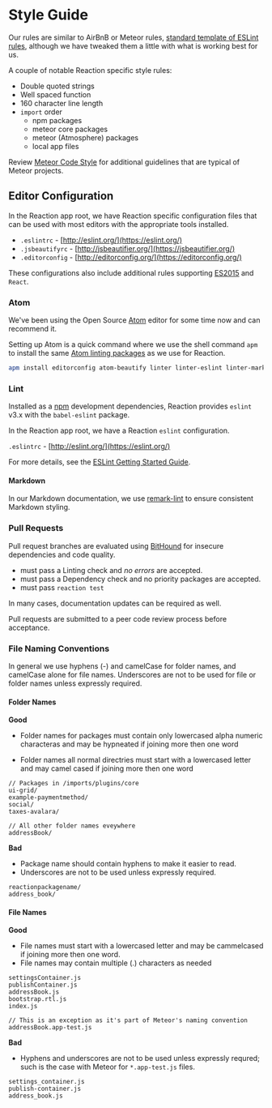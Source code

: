 # Style Guide

Our rules are similar to AirBnB or Meteor rules, [standard template of ESLint rules](https://www.npmjs.com/package/eslint-config-airbnb), although we have tweaked them a little with what is working best for us.

A couple of notable Reaction specific style rules:

* Double quoted strings
* Well spaced function
* 160 character line length
* `import` order
  * npm packages
  * meteor core packages
  * meteor (Atmosphere) packages
  * local app files

Review [Meteor Code Style](https://guide.meteor.com/code-style.html) for additional guidelines that are typical of Meteor projects.

## Editor Configuration

In the Reaction app root, we have Reaction specific configuration files that can be used with most editors with the appropriate tools installed.

* `.eslintrc` - [http://eslint.org/](https://eslint.org/)
* `.jsbeautifyrc` - [http://jsbeautifier.org/](https://jsbeautifier.org/)
* `.editorconfig` - [http://editorconfig.org/](https://editorconfig.org/)

These configurations also include additional rules supporting [ES2015](https://docs.meteor.com/packages/ecmascript.html#Supported-ES2015-Features) and `React`.

### Atom

We've been using the Open Source [Atom](https://atom.io/) editor for some time now and can recommend it.

Setting up Atom is a quick command where we use the shell command `apm` to install the same [Atom linting packages](https://atom.io/users/AtomLinter) as we use for Reaction.

```sh
apm install editorconfig atom-beautify linter linter-eslint linter-markdown linter-jsonlint linter-docker
```

### Lint

Installed as a [npm](https://www.npmjs.com/) development dependencies, Reaction provides `eslint` v3.x with the `babel-eslint` package.

In the Reaction app root, we have a Reaction `eslint` configuration.

`.eslintrc` - [http://eslint.org/](https://eslint.org/)

For more details, see the [ESLint Getting Started Guide](http://eslint.org/docs/user-guide/getting-started).

#### Markdown

In our Markdown documentation, we use [remark-lint](https://github.com/wooorm/remark-lint) to ensure consistent Markdown styling.

### Pull Requests

Pull request branches are evaluated using [BitHound](https://www.bithound.io/github/reactioncommerce/reaction) for insecure dependencies and code quality.

* must pass a Linting check and _no errors_ are accepted.
* must pass a Dependency check and no priority packages are accepted.
* must pass `reaction test`

In many cases, documentation updates can be required as well.

Pull requests are submitted to a peer code review process before acceptance.

### File Naming Conventions

In general we use hyphens (-) and camelCase for folder names, and camelCase alone for file names. Underscores are not to be used for file or folder names unless expressly required.

#### Folder Names

**Good**

- Folder names for packages must contain only lowercased alpha numeric characteras and may be hypneated if joining more then one word

- Folder names all normal directries must start with a lowercased letter and may camel cased if joining more then one word

```
// Packages in /imports/plugins/core
ui-grid/
example-paymentmethod/
social/
taxes-avalara/

// All other folder names eveywhere
addressBook/

```

**Bad**

- Package name should contain hyphens to make it easier to read.
- Underscores are not to be used unless expressly required.

```
reactionpackagename/
address_book/
```

#### File Names

**Good**

- File names must start with a lowercased letter and may be cammelcased if joining more then one word.
- File names may contain multiple (.) characters as needed
```
settingsContainer.js
publishContainer.js
addressBook.js
bootstrap.rtl.js
index.js

// This is an exception as it's part of Meteor's naming convention
addressBook.app-test.js
```

**Bad**

- Hyphens and underscores are not to be used unless expressly requred; such is the case with Meteor for `*.app-test.js` files.

```
settings_container.js
publish-container.js
address_book.js
```
